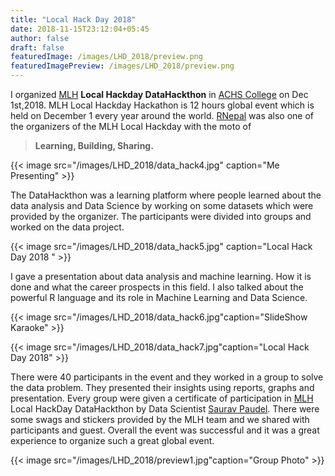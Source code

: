 ```yaml
---
title: "Local Hack Day 2018"
date: 2018-11-15T23:12:04+05:45
author: false
draft: false
featuredImage: /images/LHD_2018/preview.png
featuredImagePreview: /images/LHD_2018/preview.png
---
```



I organized [MLH](https://mlh.io/)  **Local Hackday DataHackthon**  in [ACHS College](https://achsnepal.edu.np/) on Dec 1st,2018. MLH Local Hackday Hackathon is 12 hours global event which is held on December 1 every year around the world. [RNepal]() was also one of the organizers of the MLH Local Hackday with the moto of 

> **Learning, Building, Sharing.**


{{< image src="/images/LHD_2018/data_hack4.jpg" caption="Me Presenting"  >}}

The DataHackthon was a learning platform where people learned about the data analysis and Data Science by working on some datasets which were provided by the organizer. The participants were divided into groups and worked on the data project.

{{< image src="/images/LHD_2018/data_hack5.jpg" caption="Local Hack Day 2018 " >}}

I gave a presentation about data analysis and machine learning. How it is done and what the career prospects in this field. I also talked about the powerful R language and its role in Machine Learning and Data Science.



{{< image src="/images/LHD_2018/data_hack6.jpg"caption="SlideShow Karaoke" >}}

{{< image src="/images/LHD_2018/data_hack7.jpg"caption="Local Hack Day 2018" >}}



There were 40 participants in the event and they worked in a group to solve the data problem. They presented their insights using reports, graphs and presentation. Every group were given a certificate of participation in [MLH](https://mlh.io/)  Local HackDay DataHackthon by Data Scientist [Saurav Paudel](https://www.linkedin.com/in/saurav-poudel-34a65688/?originalSubdomain=np). There were some swags and stickers provided by the MLH team and we shared with participants and guest. Overall the event was successful and it was a great experience to organize such a great global event.


{{< image src="/images/LHD_2018/preview1.jpg"caption="Group Photo" >}}
